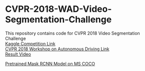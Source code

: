 # CVPR-2018-WAD-Video-Segmentation-Challenge
This repository contains code for CVPR 2018 Video Segmentation Challenge  
[Kaggle Competition Link](https://www.kaggle.com/c/cvpr-2018-autonomous-driving)  
[CVPR 2018 Workshop on Autonomous Driving Link](http://wad.ai/)  
[Result Video](https://www.youtube.com/watch?v=nRgVNnI4-AM)

[Pretrained Mask RCNN Model on MS COCO](https://drive.google.com/file/d/1sYdyGKJcpsh1lxEBEq8bPoeqnkq-bRMM/view?usp=sharing)
